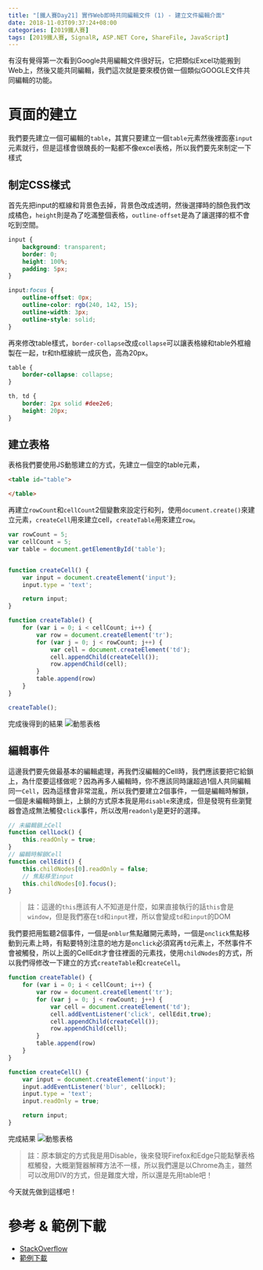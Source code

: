 ```yaml
---
title: "[鐵人賽Day21] 實作Web即時共同編輯文件 (1) - 建立文件編輯介面"
date: 2018-11-03T09:37:24+08:00
categories: [2019鐵人賽]
tags: [2019鐵人賽, SignalR, ASP.NET Core, ShareFile, JavaScript]
---
```

有沒有覺得第一次看到Google共用編輯文件很好玩，它把類似Excel功能搬到Web上，然後又能共同編輯，我們這次就是要來模仿做一個類似GOOGLE文件共同編輯的功能。

# 頁面的建立
我們要先建立一個可編輯的`table`，其實只要建立一個`table`元素然後裡面塞`input`元素就行，但是這樣會很醜長的一點都不像excel表格，所以我們要先來制定一下樣式

## 制定CSS樣式
首先先把input的框線和背景色去掉，背景色改成透明，然後選擇時的顏色我們改成橘色，`height`則是為了吃滿整個表格，`outline-offset`是為了讓選擇的框不會吃到空間。
``` css
input {
    background: transparent;
    border: 0;
    height: 100%;
    padding: 5px;
}

input:focus {
    outline-offset: 0px;
    outline-color: rgb(240, 142, 15);
    outline-width: 3px;
    outline-style: solid;
}
```
再來修改table樣式，`border-collapse`改成`collapse`可以讓表格線和table外框繪製在一起，tr和th框線統一成灰色，高為20px。
``` css
table {
    border-collapse: collapse;
}

th, td {
    border: 2px solid #dee2e6;
    height: 20px;
}
```

## 建立表格
表格我們要使用JS動態建立的方式，先建立一個空的table元素，
``` html
<table id="table">

</table>
```
再建立`rowCount`和`cellCount`2個變數來設定行和列，使用`document.create()`來建立元素，`createCell`用來建立cell，`createTable`用來建立`row`。
``` js
var rowCount = 5;
var cellCount = 5;
var table = document.getElementById('table');


function createCell() {
    var input = document.createElement('input');
    input.type = 'text';

    return input;
}

function createTable() {
    for (var i = 0; i < cellCount; i++) {
        var row = document.createElement('tr');
        for (var j = 0; j < rowCount; j++) {
            var cell = document.createElement('td');
            cell.appendChild(createCell());
            row.appendChild(cell);
        }
        table.append(row)
    }
}

createTable();
```
完成後得到的結果
![動態表格](table.gif)

## 編輯事件
這邊我們要先做最基本的編輯處理，再我們沒編輯的Cell時，我們應該要把它給鎖上，為什麼要這樣做呢？因為再多人編輯時，你不應該同時讓超過1個人共同編輯同一`Cell`，因為這樣會非常混亂，所以我們要建立2個事件，一個是編輯時解鎖，一個是未編輯時鎖上，上鎖的方式原本我是用`disable`來達成，但是發現有些瀏覽器會造成無法觸發`click`事件，所以改用`readonly`是更好的選擇。
``` js
// 未編輯鎖上Cell
function cellLock() {
    this.readOnly = true;
}
// 編輯時解鎖Cell
function cellEdit() {
    this.childNodes[0].readOnly = false;
    // 焦點移至input
    this.childNodes[0].focus();
}
```

> 註：這邊的`this`應該有人不知道是什麼，如果直接執行的話`this`會是`window`，但是我們塞在`td`和`input`裡，所以會變成`td`和`input`的DOM

我們要把用監聽2個事件，一個是`onblur`焦點離開元素時，一個是`onclick`焦點移動到元素上時，有點要特別注意的地方是`onclick`必須寫再`td`元素上，不然事件不會被觸發，所以上面的CellEdit才會往裡面的元素找，使用`childNodes`的方式，所以我們得修改一下建立的方式`createTable`和`createCell`。
``` js
function createTable() {
    for (var i = 0; i < cellCount; i++) {
        var row = document.createElement('tr');
        for (var j = 0; j < rowCount; j++) {
            var cell = document.createElement('td');
            cell.addEventListener('click', cellEdit,true);
            cell.appendChild(createCell());
            row.appendChild(cell);
        }
        table.append(row)
    }
}

function createCell() {
    var input = document.createElement('input');
    input.addEventListener('blur', cellLock);
    input.type = 'text';
    input.readOnly = true;

    return input;
}
```
完成結果
![動態表格](CellLock.gif)

> 註：原本鎖定的方式我是用Disable，後來發現Firefox和Edge只能點擊表格框觸發，大概瀏覽器解釋方法不一樣，所以我們還是以Chrome為主，雖然可以改用DIV的方式，但是難度大增，所以還是先用table吧！

今天就先做到這樣吧！ 

# 參考 & 範例下載
- [StackOverflow](https://stackoverflow.com/questions/6012823/how-to-make-html-table-cell-editable)
- [範例下載](https://drive.google.com/file/d/1cPWHScDhs16DLxiIevOjzX3E5h5MPl4E/view?usp=sharing)